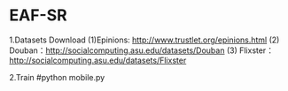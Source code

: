 # EAF-SR
1.Datasets Download
	(1)Epinions: http://www.trustlet.org/epinions.html 
    (2)	Douban：http://socialcomputing.asu.edu/datasets/Douban
    (3)	Flixster：http://socialcomputing.asu.edu/datasets/Flixster

2.Train
   #python mobile.py